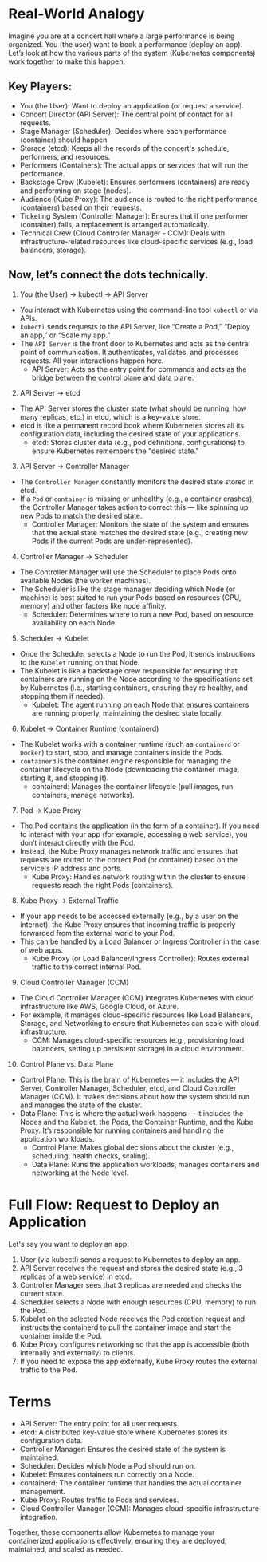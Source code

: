 # Real-World Analogy
Imagine you are at a concert hall where a large performance is being organized. You (the user) want to book a performance (deploy an app). Let’s look at how the various parts of the system (Kubernetes components) work together to make this happen.

## Key Players:
* You (the User): Want to deploy an application (or request a service).
* Concert Director (API Server): The central point of contact for all requests.
* Stage Manager (Scheduler): Decides where each performance (container) should happen.
* Storage (etcd): Keeps all the records of the concert's schedule, performers, and resources.
* Performers (Containers): The actual apps or services that will run the performance.
* Backstage Crew (Kubelet): Ensures performers (containers) are ready and performing on stage (nodes).
* Audience (Kube Proxy): The audience is routed to the right performance (containers) based on their requests.
* Ticketing System (Controller Manager): Ensures that if one performer (container) fails, a replacement is arranged automatically.
* Technical Crew (Cloud Controller Manager - CCM): Deals with infrastructure-related resources like cloud-specific services (e.g., load balancers, storage).

## Now, let’s connect the dots technically.
1. You (the User) → kubectl → API Server
* You interact with Kubernetes using the command-line tool `kubectl` or via APIs.
* `kubectl` sends requests to the API Server, like “Create a Pod,” “Deploy an app,” or “Scale my app.”
* The `API Server` is the front door to Kubernetes and acts as the central point of communication. It authenticates, validates, and processes requests. All your interactions happen here.
  * API Server: Acts as the entry point for commands and acts as the bridge between the control plane and data plane.
2. API Server → etcd
* The API Server stores the cluster state (what should be running, how many replicas, etc.) in etcd, which is a key-value store.
* etcd is like a permanent record book where Kubernetes stores all its configuration data, including the desired state of your applications.
  * etcd: Stores cluster data (e.g., pod definitions, configurations) to ensure Kubernetes remembers the "desired state."
3. API Server → Controller Manager
* The `Controller Manager` constantly monitors the desired state stored in etcd.
* If a `Pod` or `container` is missing or unhealthy (e.g., a container crashes), the Controller Manager takes action to correct this — like spinning up new Pods to match the desired state.
  * Controller Manager: Monitors the state of the system and ensures that the actual state matches the desired state (e.g., creating new Pods if the current Pods are under-represented).
4. Controller Manager → Scheduler
* The Controller Manager will use the Scheduler to place Pods onto available Nodes (the worker machines).
* The Scheduler is like the stage manager deciding which Node (or machine) is best suited to run your Pods based on resources (CPU, memory) and other factors like node affinity.
  * Scheduler: Determines where to run a new Pod, based on resource availability on each Node.
5. Scheduler → Kubelet
* Once the Scheduler selects a Node to run the Pod, it sends instructions to the `Kubelet` running on that Node.
* The Kubelet is like a backstage crew responsible for ensuring that containers are running on the Node according to the specifications set by Kubernetes (i.e., starting containers, ensuring they're healthy, and stopping them if needed).
  * Kubelet: The agent running on each Node that ensures containers are running properly, maintaining the desired state locally.
6. Kubelet → Container Runtime (containerd)
* The Kubelet works with a container runtime (such as `containerd` or `Docker`) to start, stop, and manage containers inside the Pods.
* `containerd` is the container engine responsible for managing the container lifecycle on the Node (downloading the container image, starting it, and stopping it).
  * containerd: Manages the container lifecycle (pull images, run containers, manage networks).
7. Pod → Kube Proxy
* The Pod contains the application (in the form of a container). If you need to interact with your app (for example, accessing a web service), you don’t interact directly with the Pod.
* Instead, the Kube Proxy manages network traffic and ensures that requests are routed to the correct Pod (or container) based on the service's IP address and ports.
  * Kube Proxy: Handles network routing within the cluster to ensure requests reach the right Pods (containers).
8. Kube Proxy → External Traffic
* If your app needs to be accessed externally (e.g., by a user on the internet), the Kube Proxy ensures that incoming traffic is properly forwarded from the external world to your Pod.
* This can be handled by a Load Balancer or Ingress Controller in the case of web apps.
  * Kube Proxy (or Load Balancer/Ingress Controller): Routes external traffic to the correct internal Pod.
9. Cloud Controller Manager (CCM)
* The Cloud Controller Manager (CCM) integrates Kubernetes with cloud infrastructure like AWS, Google Cloud, or Azure.
* For example, it manages cloud-specific resources like Load Balancers, Storage, and Networking to ensure that Kubernetes can scale with cloud infrastructure.
    * CCM: Manages cloud-specific resources (e.g., provisioning load balancers, setting up persistent storage) in a cloud environment.
10. Control Plane vs. Data Plane
* Control Plane: This is the brain of Kubernetes — it includes the API Server, Controller Manager, Scheduler, etcd, and Cloud Controller Manager (CCM). It makes decisions about how the system should run and manages the state of the cluster.
* Data Plane: This is where the actual work happens — it includes the Nodes and the Kubelet, the Pods, the Container Runtime, and the Kube Proxy. It’s responsible for running containers and handling the application workloads.
  * Control Plane: Makes global decisions about the cluster (e.g., scheduling, health checks, scaling).
  * Data Plane: Runs the application workloads, manages containers and networking at the Node level.

# Full Flow: Request to Deploy an Application
Let's say you want to deploy an app:

1. User (via kubectl) sends a request to Kubernetes to deploy an app.
2. API Server receives the request and stores the desired state (e.g., 3 replicas of a web service) in etcd.
3. Controller Manager sees that 3 replicas are needed and checks the current state.
4. Scheduler selects a Node with enough resources (CPU, memory) to run the Pod.
5. Kubelet on the selected Node receives the Pod creation request and instructs the containerd to pull the container image and start the container inside the Pod.
6. Kube Proxy configures networking so that the app is accessible (both internally and externally) to clients.
7. If you need to expose the app externally, Kube Proxy routes the external traffic to the Pod.


# Terms
* API Server: The entry point for all user requests.
* etcd: A distributed key-value store where Kubernetes stores its configuration data.
* Controller Manager: Ensures the desired state of the system is maintained.
* Scheduler: Decides which Node a Pod should run on.
* Kubelet: Ensures containers run correctly on a Node.
* containerd: The container runtime that handles the actual container management.
* Kube Proxy: Routes traffic to Pods and services.
* Cloud Controller Manager (CCM): Manages cloud-specific infrastructure integration.

Together, these components allow Kubernetes to manage your containerized applications effectively, ensuring they are deployed, maintained, and scaled as needed.